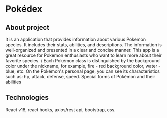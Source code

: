 # Pokédex

## About project 
It is an application that provides information about various Pokemon species. It includes their stats, abilities, and descriptions. 
The information is well-organized and presented in a clear and concise manner. This app is a great resource for Pokemon enthusiasts who want to learn more about their favorite species.
/ Each Pokémon class is distinguished by the background color under the nickname, for example, fire - red background color, water - blue, etc. On the Pokémon's personal page, you can see its characteristics such as: hp, attack, defense, speed. Special forms of Pokémon and their abilities  

## Technologies
React v18, react hooks, axios/rest api, bootstrap, css.

